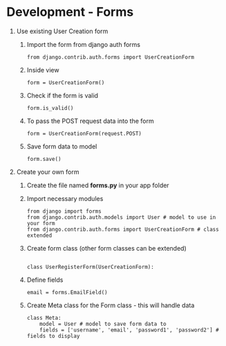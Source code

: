 # Development - Forms

1. Use existing User Creation form

    1. Import the form from django auth forms
        ```
        from django.contrib.auth.forms import UserCreationForm
        ```
    2. Inside view
    
        ```
        form = UserCreationForm()
        ```
    3. Check if the form is valid
        ```
        form.is_valid()
        ```
    4. To pass the POST request data into the form
        ```
        form = UserCreationForm(request.POST)
        ```
    5. Save form data to model
        ```
        form.save()
        ```
2. Create your own form
    1. Create the file named **forms.py** in your app folder
    
    2. Import necessary modules
        ```
        from django import forms
        from django.contrib.auth.models import User # model to use in your form
        from django.contrib.auth.forms import UserCreationForm # class extended
        ```
    
    2. Create form class (other form classes can be extended)
        ```
        
        class UserRegisterForm(UserCreationForm):
        ```
    3. Define fields
        ```
        email = forms.EmailField()
        ```
    4. Create Meta class for the Form class - this will handle data
        ```
        class Meta:
            model = User # model to save form data to
            fields = ['username', 'email', 'password1', 'password2'] # fields to display
        ```